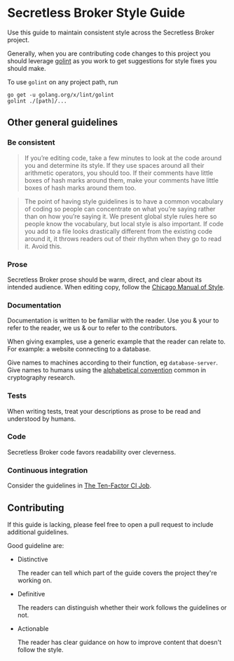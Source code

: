 # Secretless Broker Style Guide

Use this guide to maintain consistent style across the Secretless Broker project.

Generally, when you are contributing code changes to this project you should
leverage [golint][golint] as you work to get suggestions for style fixes you
should make.

To use `golint` on any project path, run
```
go get -u golang.org/x/lint/golint
golint ./[path]/...
```

## Other general guidelines

### Be consistent

> If you’re editing code, take a few minutes to look at the code
> around you and determine its style. If they use spaces around all
> their arithmetic operators, you should too. If their comments have
> little boxes of hash marks around them, make your comments have
> little boxes of hash marks around them too.

> The point of having style guidelines is to have a common vocabulary
> of coding so people can concentrate on what you’re saying rather
> than on how you’re saying it. We present global style rules here so
> people know the vocabulary, but local style is also important. If
> code you add to a file looks drastically different from the existing
> code around it, it throws readers out of their rhythm when they go
> to read it. Avoid this.

### Prose

Secretless Broker prose should be warm, direct, and clear about its intended
audience. When editing copy, follow the [Chicago Manual of
Style][cmos].

### Documentation

Documentation is written to be familiar with the reader. Use you & your to refer
to the reader, we us & our to refer to the contributors.

When giving examples, use a generic example that the reader can relate
to. For example: a website connecting to a database.

Give names to machines according to their function, eg
`database-server`. Give names to humans using the [alphabetical
convention][names] common in cryptography research.

### Tests

When writing tests, treat your descriptions as prose to be read and understood
by humans.

### Code

Secretless Broker code favors readability over cleverness.

### Continuous integration

Consider the guidelines in [The Ten-Factor CI Job][10factor].

[cmos]: http://www.chicagomanualofstyle.org/home.html
[names]: https://en.wikipedia.org/wiki/Alice_and_Bob#Cast_of_characters
[10factor]: http://tenfactorci-conjur.herokuapp.com
[golint]: https://github.com/golang/lint

## Contributing

If this guide is lacking, please feel free to open a pull request to
include additional guidelines.

Good guideline are:

* Distinctive

  The reader can tell which part of the guide covers the project
  they're working on.

* Definitive

  The readers can distinguish whether their work follows the
  guidelines or not.

* Actionable

  The reader has clear guidance on how to improve content that doesn't
  follow the style.
